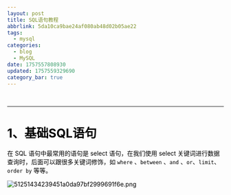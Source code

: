 ```yaml
---
layout: post
title: SQL语句教程
abbrlink: 5da10ca9bae24af080ab48d02b05ae22
tags:
  - mysql
categories:
  - blog
  - MySQL
date: 1757557808930
updated: 1757559329690
category_bar: true
---
```


 

***

# <span style="color: rgb(0, 0, 0);">1、基础SQL语句</span>

<span style="color: rgb(0, 0, 0);">在 SQL 语句中最常用的语句是 select 语句，在我们使用 select 关键词进行数据查询时，后面可以跟很多关键词修饰，如 `where` 、`between` 、`and` 、`or`、`limit`、`order by` 等等。</span>

<span style="color: rgb(0, 0, 0);">![51251434239451a0da97bf2999691f6e.png](/resources/c21bcedfbb614dd39ef6c0704e3f9b93.png)</span>
